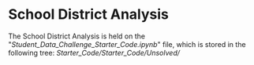 # School District Analysis

The School District Analysis is held on the "_Student_Data_Challenge_Starter_Code.ipynb_" file, which is stored in the following tree: _Starter_Code/Starter_Code/Unsolved/_
